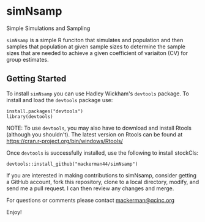# simNsamp
Simple Simulations and Sampling

`simNsamp` is a simple R funciton that simulates and population and then samples that population at given sample sizes to determine the sample sizes that are needed to achieve a given coefficient of variaiton (CV) for group estimates. 

## Getting Started

To install `simNsamp` you can use Hadley Wickham's `devtools` package. To install and load the `devtools` package use:
```
install.packages("devtools")
library(devtools)
```
NOTE: To use `devtools`, you may also have to download and install Rtools (although you shouldn't). The latest version on Rtools can be found at
https://cran.r-project.org/bin/windows/Rtools/

Once `devtools` is successfully installed, use the following to install stockCIs:
```
devtools::install_github("mackerman44/simNsamp")
```

If you are interested in making contributions to simNsamp, consider getting a GitHub account, fork this repository, clone to a local directory, modify, and send me a pull request. I can then review any changes and merge.

For questions or comments please contact mackerman@qcinc.org

Enjoy!
